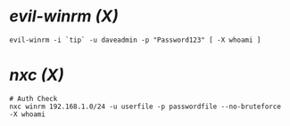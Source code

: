 # ***evil-winrm (X)***
```shell
evil-winrm -i `tip` -u daveadmin -p "Password123" [ -X whoami ]
```
# ***nxc (X)***
```shell
# Auth Check
nxc winrm 192.168.1.0/24 -u userfile -p passwordfile --no-bruteforce
-X whoami
```